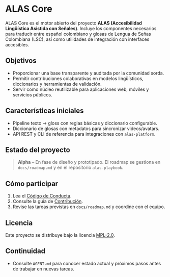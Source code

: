 # ALAS Core

ALAS Core es el motor abierto del proyecto **ALAS (Accesibilidad Lingüística Asistida con Señales)**. Incluye los componentes necesarios para traducir entre español colombiano y glosas de Lengua de Señas Colombiana (LSC), así como utilidades de integración con interfaces accesibles.

## Objetivos
- Proporcionar una base transparente y auditada por la comunidad sorda.
- Permitir contribuciones colaborativas en modelos lingüísticos, diccionarios y herramientas de validación.
- Servir como núcleo reutilizable para aplicaciones web, móviles y servicios públicos.

## Características iniciales
- Pipeline texto → gloss con reglas básicas y diccionario configurable.
- Diccionario de glosas con metadatos para sincronizar videos/avatars.
- API REST y CLI de referencia para integraciones con `alas-platform`.

## Estado del proyecto
> **Alpha** – En fase de diseño y prototipado. El roadmap se gestiona en `docs/roadmap.md` y en el repositorio `alas-playbook`.

## Cómo participar
1. Lea el [Código de Conducta](CODE_OF_CONDUCT.md).
2. Consulte la guía de [Contribución](CONTRIBUTING.md).
3. Revise las tareas previstas en `docs/roadmap.md` y coordine con el equipo.

## Licencia
Este proyecto se distribuye bajo la licencia [MPL-2.0](LICENSE).

## Continuidad
- Consulte `AGENT.md` para conocer estado actual y próximos pasos antes de trabajar en nuevas tareas.
